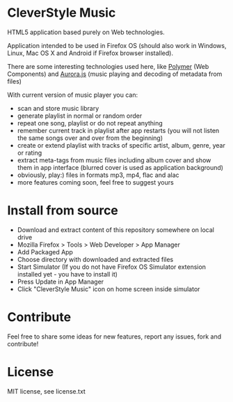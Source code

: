 # CleverStyle Music
HTML5 application based purely on Web technologies.

Application intended to be used in Firefox OS (should also work in Windows, Linux, Mac OS X and Android if Firefox browser installed).

There are some interesting technologies used here, like [Polymer](http://www.polymer-project.org/) (Web Components) and [Aurora.js](https://github.com/audiocogs/aurora.js) (music playing and decoding of metadata from files)

With current version of music player you can:
* scan and store music library
* generate playlist in normal or random order
* repeat one song, playlist or do not repeat anything
* remember current track in playlist after app restarts (you will not listen the same songs over and over from the beginning)
* create or extend playlist with tracks of specific artist, album, genre, year or rating
* extract meta-tags from music files including album cover and show them in app interface (blurred cover is used as application background)
* obviously, play:) files in formats mp3, mp4, flac and alac
* more features coming soon, feel free to suggest yours

# Install from source

* Download and extract content of this repository somewhere on local drive
* Mozilla Firefox > Tools > Web Developer > App Manager
* Add Packaged App
* Choose directory with downloaded and extracted files
* Start Simulator (If you do not have Firefox OS Simulator extension installed yet - you have to install it)
* Press Update in App Manager
* Click "CleverStyle Music" icon on home screen inside simulator

# Contribute

Feel free to share some ideas for new features, report any issues, fork and contribute!

# License
MIT license, see license.txt
